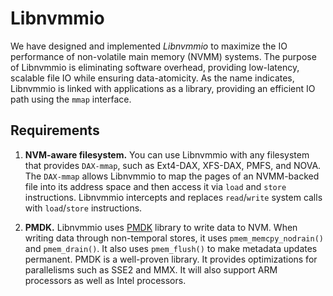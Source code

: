 # Libnvmmio
We have designed and implemented *Libnvmmio* to maximize the IO performance of non-volatile main memory (NVMM) systems. 
The purpose of Libnvmmio is eliminating software overhead, providing low-latency, scalable file IO while ensuring data-atomicity.
As the name indicates, Libnvmmio is linked with applications as a library, providing an efficient IO path using the ```mmap``` interface. 


## Requirements
1. **NVM-aware filesystem.**
You can use Libnvmmio with any filesystem that provides ```DAX-mmap```, such as Ext4-DAX, XFS-DAX, PMFS, and NOVA.
The ```DAX-mmap``` allows Libnvmmio to map the pages of an NVMM-backed file into its address space and then access it via ```load``` and ```store``` instructions.
Libnvmmio intercepts and replaces ```read```/```write``` system calls with ```load```/```store``` instructions. 

2. **PMDK.**
Libnvmmio uses [PMDK](https://pmem.io/pmdk/) library to write data to NVM.
When writing data through non-temporal stores, it uses ```pmem_memcpy_nodrain()``` and ```pmem_drain()```.
It also uses ```pmem_flush()``` to make metadata updates permanent.
PMDK is a well-proven library.
It provides optimizations for parallelisms such as SSE2 and MMX.
It will also support ARM processors as well as Intel processors.

